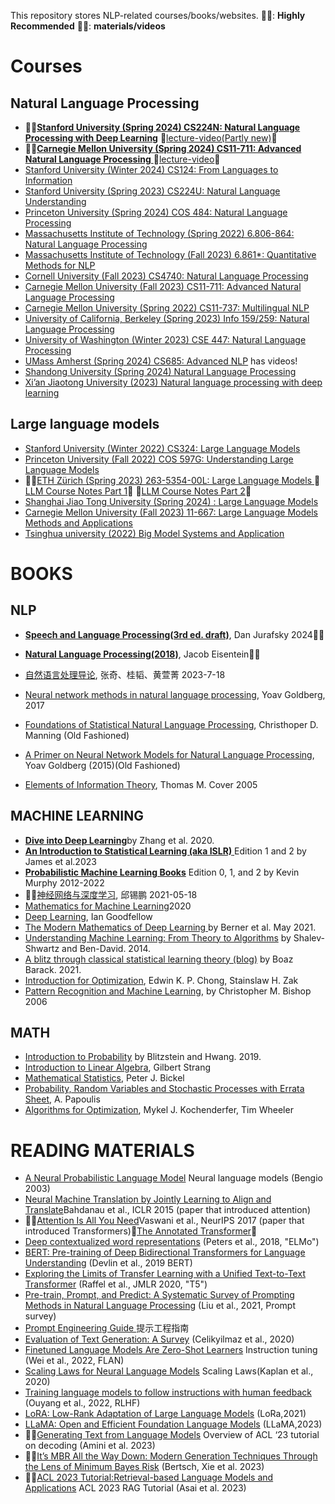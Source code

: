 This repository stores NLP-related courses/books/websites.
🍺🍺: **Highly Recommended**
🍟🍟: **materials/videos**
# Courses
## Natural Language Processing
- 🍺🍺[**Stanford University (Spring 2024) CS224N: Natural Language Processing with Deep Learning**](https://web.stanford.edu/class/cs224n/) 🍟[lecture-video(Partly new)](https://www.youtube.com/watch?v=LWMzyfvuehA&list=PLoROMvodv4rMFqRtEuo6SGjY4XbRIVRd4&index=8)🍟
- 🍺🍺[**Carnegie Mellon University (Spring 2024) CS11-711: Advanced Natural Language Processing** ](https://phontron.com/class/anlp2024/)  🍟[lecture-video](https://www.youtube.com/@neubig)🍟
- [Stanford University (Winter 2024) CS124: From Languages to Information](https://web.stanford.edu/class/cs124/)
- [Stanford University (Spring 2023) CS224U: Natural Language Understanding](https://web.stanford.edu/class/cs224u/)
- [Princeton University (Spring 2024) COS 484: Natural Language Processing ](https://princeton-nlp.github.io/cos484/)
- [Massachusetts Institute of Technology (Spring 2022) 6.806-864: Natural Language Processing ](https://www.mit.edu/~jda/teaching/6.864/)
- [Massachusetts Institute of Technology (Fall 2023) 6.861*: Quantitative Methods for NLP](https://mit-6861.github.io/)
- [Cornell University (Fall 2023) CS4740: Natural Language Processing ](https://cornell-cs4740-2023fa.vercel.app/)
- [Carnegie Mellon University (Fall 2023) CS11-711: Advanced Natural Language Processing ](https://cmu-anlp.github.io/index.html)
- [Carnegie Mellon University (Spring 2022) CS11-737: Multilingual NLP](https://www.phontron.com/class/multiling2022/schedule.html)
- [University of California, Berkeley (Spring 2023) Info 159/259: Natural Language Processing](https://people.ischool.berkeley.edu/~dbamman//nlp23.html)
- [University of Washington (Winter 2023) CSE 447: Natural Language Processing](https://nasmith.github.io/NLP-winter23/)
- [UMass Amherst (Spring 2024) CS685: Advanced NLP](https://people.cs.umass.edu/~miyyer/cs685/schedule.html) has videos!
- [Shandong University (Spring 2024) Natural Language Processing](https://splab.sdu.edu.cn/zryycl1.htm)
- [Xi’an Jiaotong University (2023) Natural language processing with deep learning](https://jpkc.xjtu.edu.cn/jpkc2023/dxxb/xkxxk/qywkc/Natural_language_processing_with_deep_learning.htm)

## Large language models
- [Stanford University (Winter 2022) CS324: Large Language Models](https://stanford-cs324.github.io/winter2022/)
- [Princeton University (Fall 2022) COS 597G: Understanding Large Language Models](https://www.cs.princeton.edu/courses/archive/fall22/cos597G/)
- 🍺🍺[ETH Zürich (Spring 2023) 263-5354-00L: Large Language Models ](https://rycolab.io/classes/llm-s23/)
  🍟[LLM Course Notes Part 1](https://drive.google.com/file/d/1IYgjs0Vf8TPmVW6w4S125j3G5Asatn4f/view?usp=share_link)🍟
  🍟[LLM Course Notes Part 2](https://drive.google.com/file/d/1PtxuMe6JZyBXBuuGkgDnnD3JRs_JEl5j/view?usp=share_link)🍟
- [Shanghai Jiao Tong University (Spring 2024) : Large Language Models ](https://gair-nlp.github.io/cs2916/docs/intro)
- [Carnegie Mellon University (Fall 2023) 11-667: Large Language Models Methods and Applications](https://cmu-llms.org/)
- [Tsinghua university (2022) Big Model Systems and Application](https://www.zhihu.com/education/video-course/1545850719483392000?section_id=1566412544956112897)
# BOOKS
## NLP
* [**Speech and Language Processing(3rd ed. draft)**](https://web.stanford.edu/~jurafsky/slp3/), Dan Jurafsky 2024🍺🍺
* [**Natural Language Processing(2018)**](https://cseweb.ucsd.edu/~nnakashole/teaching/eisenstein-nov18.pdf), Jacob Eisentein🍺🍺
* [自然语言处理导论](https://intro-nlp.github.io/), 张奇、桂韬、黄萱菁 2023-7-18
* [Neural network methods in natural language processing](https://github.com/topmie/NLP-notes/blob/main/BOOKS/Neural%20Network%20Methods%20for%20Natural%20Language%20Processing%20(Yoav%20Goldberg)%20(Z-Library).epub), Yoav Goldberg, 2017


* [Foundations of Statistical Natural Language Processing](https://doc.lagout.org/science/0_Computer%20Science/2_Algorithms/Statistical%20Natural%20Language%20Processing.pdf), Christhoper D. Manning (Old Fashioned)
* [A Primer on Neural Network Models for Natural Language Processing](https://u.cs.biu.ac.il/~yogo/nnlp.pdf), Yoav Goldberg (2015)(Old Fashioned)
* [Elements of Information Theory](https://onlinelibrary.wiley.com/doi/book/10.1002/047174882X), Thomas M. Cover 2005
## MACHINE LEARNING
* [**Dive into Deep Learning**](http://d2l.ai/)by Zhang et al. 2020.
* [**An Introduction to Statistical Learning (aka ISLR)** ](https://www.statlearning.com/) Edition 1 and 2 by James et al.2023
* [**Probabilistic Machine Learning Books**](https://probml.github.io/pml-book/) Edition 0, 1, and 2 by Kevin Murphy 2012-2022
* 🍺🍺[神经网络与深度学习](https://nndl.github.io/nndl-book.pdf), 邱锡鹏 2021-05-18
* [Mathematics for Machine Learning](https://mml-book.github.io/)2020
* [Deep Learning](https://www.deeplearningbook.org/), Ian Goodfellow
* [The Modern Mathematics of Deep Learning ](https://www.researchgate.net/publication/351476107_The_Modern_Mathematics_of_Deep_Learning)by Berner et al. May 2021.
* [Understanding Machine Learning: From Theory to Algorithms](https://www.cs.huji.ac.il/~shais/UnderstandingMachineLearning/understanding-machine-learning-theory-algorithms.pdf) by Shalev-Shwartz and Ben-David. 2014.
* [A blitz through classical statistical learning theory (blog)](https://windowsontheory.org/2021/01/31/a-blitz-through-classical-statistical-learning-theory/) by Boaz Barack. 2021.
* [Introduction for Optimization](https://github.com/benjamincrom/optimization/blob/master/An%20Introduction%20to%20Optimization-%20E.%20Chong%2C%20S.%20Zak.pdf), Edwin K. P. Chong, Stainslaw H. Zak
* [Pattern Recognition and Machine Learning](https://www.microsoft.com/en-us/research/uploads/prod/2006/01/Bishop-Pattern-Recognition-and-Machine-Learning-2006.pdf), by Christopher M. Bishop 2006

## MATH
* [Introduction to Probability](https://drive.google.com/file/d/1VmkAAGOYCTORq1wxSQqy255qLJjTNvBI/view) by Blitzstein and Hwang. 2019.
* [Introduction to Linear Algebra](http://students.aiu.edu/submissions/profiles/resources/onlineBook/Y5B7M4_Introduction_to_Linear_Algebra-_Fourth_Edition.pdf), Gilbert Strang
* [Mathematical Statistics](http://www.mim.ac.mw/books/Mathematical%20statistics,%20basic%20ideas%20and%20selected%20topics%20Vol%201,%20Second%20Edition.pdf), Peter J. Bickel
* [Probability, Random Variables and Stochastic Processes with Errata Sheet](https://www.amazon.com/Probability-Random-Variables-Stochastic-Processes/dp/0071226613), A. Papoulis
* [Algorithms for Optimization](https://algorithmsbook.com/optimization/files/optimization.pdf), Mykel J. Kochenderfer, Tim Wheeler

# READING MATERIALS
- [A Neural Probabilistic Language Model](http://www.jmlr.org/papers/volume3/bengio03a/bengio03a.pdf) Neural language models (Bengio 2003)
- [Neural Machine Translation by Jointly Learning to Align and Translate](https://arxiv.org/pdf/1409.0473.pdf)Bahdanau et al., ICLR 2015 (paper that introduced attention)
- 🍺🍺[Attention Is All You Need](https://arxiv.org/pdf/1706.03762)Vaswani et al., NeurIPS 2017 (paper that introduced Transformers)🍟[The Annotated Transformer](https://nlp.seas.harvard.edu/2018/04/03/attention.html)🍟
- [Deep contextualized word representations](https://arxiv.org/pdf/1802.05365) (Peters et al., 2018, "ELMo")
- [BERT: Pre-training of Deep Bidirectional Transformers for Language Understanding](https://arxiv.org/pdf/1810.04805) (Devlin et al., 2019 BERT)
- [Exploring the Limits of Transfer Learning with a Unified Text-to-Text Transformer](https://arxiv.org/pdf/1910.10683) (Raffel et al., JMLR 2020, "T5")
- [Pre-train, Prompt, and Predict: A Systematic Survey of Prompting Methods in Natural Language Processing](https://arxiv.org/pdf/2107.13586) (Liu et al., 2021, Prompt survey)
- [Prompt Engineering Guide ](https://www.promptingguide.ai/zh) 提示工程指南
- [Evaluation of Text Generation: A Survey](https://arxiv.org/pdf/2006.14799.pdf) (Celikyilmaz et al., 2020)
- [Finetuned Language Models Are Zero-Shot Learners](https://arxiv.org/pdf/2109.01652.pdf) Instruction tuning (Wei et al., 2022, FLAN)
- [Scaling Laws for Neural Language Models](https://arxiv.org/abs/2001.08361) Scaling Laws(Kaplan et al., 2020)
- [Training language models to follow instructions with human feedback](https://cdn.openai.com/papers/Training_language_models_to_follow_instructions_with_human_feedback.pdf) (Ouyang et al., 2022, RLHF)
- [LoRA: Low-Rank Adaptation of Large Language Models](https://arxiv.org/pdf/2106.09685.pdf) (LoRa,2021)
- [LLaMA: Open and Efficient Foundation Language Models](https://arxiv.org/abs/2302.13971) (LLaMA,2023)
- 🍺🍺[Generating Text from Language Models](https://aclanthology.org/2023.acl-tutorials.4v2.pdf) Overview of ACL ‘23 tutorial on decoding (Amini et al. 2023) 
- 🍺🍺[It’s MBR All the Way Down: Modern Generation Techniques Through the Lens of Minimum Bayes Risk](https://aclanthology.org/2023.bigpicture-1.9.pdf) (Bertsch, Xie et al. 2023)
- 🍺🍺[ACL 2023 Tutorial:Retrieval-based Language Models and Applications](https://acl2023-retrieval-lm.github.io/) ACL 2023 RAG Tutorial (Asai et al. 2023)



